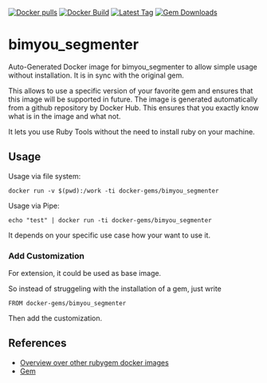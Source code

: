 [![Docker pulls](https://img.shields.io/docker/pulls/rubygem/bimyou_segmenter.svg)](https://hub.docker.com/r/rubygem/bimyou_segmenter/)
[![Docker Build](https://img.shields.io/docker/automated/rubygem/bimyou_segmenter.svg)](https://hub.docker.com/r/rubygem/bimyou_segmenter/)
[![Latest Tag](https://img.shields.io/github/tag/docker-rubygem/bimyou_segmenter.svg)](https://hub.docker.com/r/rubygem/bimyou_segmenter/)
[![Gem Downloads](https://img.shields.io/gem/dt/bimyou_segmenter.svg)](https://rubygems.org/gems/bimyou_segmenter/)
# bimyou_segmenter

Auto-Generated Docker image for bimyou_segmenter to allow simple usage without installation.
It is in sync with the original gem.

This allows to use a specific version of your favorite gem and ensures that this image will be supported in future.
The image is generated automatically from a github repository by Docker Hub.
This ensures that you exactly know what is in the image and what not.

It lets you use Ruby Tools without the need to install ruby on your machine.

## Usage

Usage via file system:

`docker run -v $(pwd):/work -ti docker-gems/bimyou_segmenter`

Usage via Pipe:

`echo "test" | docker run -ti docker-gems/bimyou_segmenter`

It depends on your specific use case how your want to use it.

### Add Customization

For extension, it could be used as base image.

So instead of struggeling with the installation of a gem, just write

`FROM docker-gems/bimyou_segmenter`

Then add the customization.

## References

 - [Overview over other rubygem docker images](https://github.com/thinkbot/docker-rubygem)
 - [Gem](https://rubygems.org/gems/bimyou_segmenter/)
